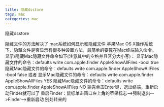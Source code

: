 ```yaml
---
title: 隐藏dsstore
tags: mac
categories: mac
---
```


隐藏dsstore

隐藏文件的方法解决了 mac系统如何显示和隐藏文件 苹果Mac OS X操作系统下，隐藏文件是否显示有很多种设置方法，最简单的要算在Mac终端输入命令。显示/隐藏Mac隐藏文件命令如下(注意其中的空格并且区分大小写)： 显示Mac隐藏文件的命令：defaults write com.apple.finder AppleShowAllFiles -bool true 隐藏Mac隐藏文件的命令：defaults write com.apple.finder AppleShowAllFiles -bool false 或者 显示Mac隐藏文件的命令：defaults write com.apple.finder AppleShowAllFiles YES 隐藏Mac隐藏文件的命令：defaults write com.apple.finder AppleShowAllFiles NO 输完单击Enter键，退出终端，重新启动Finder就可以了 重启Finder：鼠标单击窗口左上角的苹果标志-->强制退出-->Finder-->重新启动 别处转来的